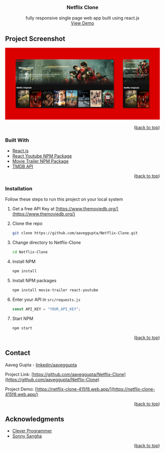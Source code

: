 <div id="top"></div>
<!-- PROJECT LOGO -->
<div align="center">

  <h3 align="center">Netflix Clone</h3>
  <p align="center">
    fully responsive single page web app built using react.js
    <br />
    <a href="https://netflix-clone-415f8.web.app/">View Demo</a>
  </p>
</div>

<!-- Project Screenshot -->

## Project Screenshot

[![Product Name Screen Shot][product-screenshot]](https://example.com)

<p align="right">(<a href="#top">back to top</a>)</p>

<!-- Build With -->

### Built With

- [React.js](https://reactjs.org/)
- [React Youtube NPM Package](https://www.npmjs.com/package/react-youtube/)
- [Movie Trailer NPM Package](https://www.npmjs.com/package/movie-trailer)
- [TMDB API](https://www.themoviedb.org/)

<p align="right">(<a href="#top">back to top</a>)</p>

<!-- GETTING STARTED -->

### Installation

Follow these steps to run this project on your local system

1. Get a free API Key at [https://www.themoviedb.org/](https://www.themoviedb.org/)
2. Clone the repo

   ```sh
   git clone https://github.com/aaveggupta/Netflix-Clone.git
   ```

3. Change directory to Netflix-Clone
   ```sh
   cd Netflix-Clone
   ```
4. Install NPM
   ```sh
   npm install
   ```
5. Install NPM packages
   ```sh
   npm install movie-trailer react-youtube
   ```
6. Enter your API in `src/requests.js`
   ```js
   const API_KEY = "YOUR_API_KEY";
   ```
7. Start NPM
   ```sh
   npm start
   ```

<p align="right">(<a href="#top">back to top</a>)</p>

<!-- CONTACT -->

## Contact

Aaveg Gupta - [linkedin/aaveggupta](https://www.linkedin.com/in/aaveggupta/)

Project Link: [https://github.com/aaveggupta/Netflix-Clone](https://github.com/aaveggupta/Netflix-Clone)

Project Demo: [https://netflix-clone-415f8.web.app/](https://netflix-clone-415f8.web.app/)

<p align="right">(<a href="#top">back to top</a>)</p>

<!-- ACKNOWLEDGMENTS -->

## Acknowledgments

- [Clever Programmer](https://www.youtube.com/c/CleverProgrammer)
- [Sonny Sangha](https://www.youtube.com/c/SonnySangha)

<p align="right">(<a href="#top">back to top</a>)</p>

<!-- MARKDOWN LINKS & IMAGES -->

[product-screenshot]: readme_assets/project_screenshot.png
